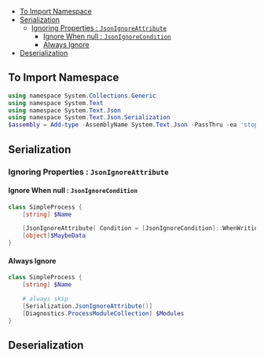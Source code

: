 - [To Import Namespace](#to-import-namespace)
- [Serialization](#serialization)
  - [Ignoring Properties : `JsonIgnoreAttribute`](#ignoring-properties--jsonignoreattribute)
    - [Ignore When null : `JsonIgnoreCondition`](#ignore-when-null--jsonignorecondition)
    - [Always Ignore](#always-ignore)
- [Deserialization](#deserialization)

## To Import Namespace

```ps1
using namespace System.Collections.Generic
using namespace System.Text
using namespace System.Text.Json
using namespace System.Text.Json.Serialization
$assembly = Add-type -AssemblyName System.Text.Json -PassThru -ea 'stop'
```

## Serialization

### Ignoring Properties : `JsonIgnoreAttribute`

#### Ignore When null : `JsonIgnoreCondition`

```ps1
class SimpleProcess { 
    [string] $Name

    [JsonIgnoreAttribute( Condition = [JsonIgnoreCondition]::WhenWritingNull) ]
    [object]$MaybeData
}
```

#### Always Ignore

```ps1
class SimpleProcess { 
    [string] $Name

    # always skip
    [Serialization.JsonIgnoreAttribute()]
    [Diagnostics.ProcessModuleCollection] $Modules
}
```


## Deserialization

